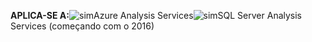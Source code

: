 **APLICA-SE A:**![sim](media/analysis-services-appliesto/yes.png)Azure Analysis Services![sim](media/analysis-services-appliesto/yes.png)SQL Server Analysis Services (começando com o 2016)